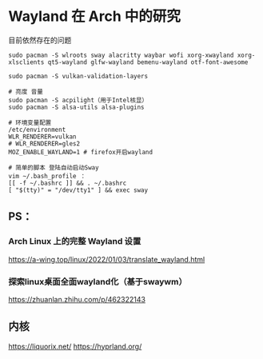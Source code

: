 # Wayland 在 Arch 中的研究

目前依然存在的问题

```
sudo pacman -S wlroots sway alacritty waybar wofi xorg-xwayland xorg-xlsclients qt5-wayland glfw-wayland bemenu-wayland otf-font-awesome

sudo pacman -S vulkan-validation-layers

# 亮度 音量
sudo pacman -S acpilight（用于Intel核显）
sudo pacman -S alsa-utils alsa-plugins

# 环境变量配置
/etc/environment
WLR_RENDERER=vulkan
# WLR_RENDERER=gles2
MOZ_ENABLE_WAYLAND=1 # firefox开启wayland

# 简单的脚本 登陆自动启动Sway
vim ~/.bash_profile ：
[[ -f ~/.bashrc ]] && . ~/.bashrc
[ "$(tty)" = "/dev/tty1" ] && exec sway
```

## PS：
### Arch Linux 上的完整 Wayland 设置

https://a-wing.top/linux/2022/01/03/translate_wayland.html

### 探索linux桌面全面wayland化（基于swaywm）

https://zhuanlan.zhihu.com/p/462322143

## 内核
https://liquorix.net/
https://hyprland.org/
